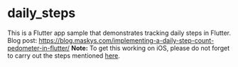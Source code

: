 # daily_steps
 This is a Flutter app sample that demonstrates tracking daily steps in Flutter.
 Blog post: https://blog.maskys.com/implementing-a-daily-step-count-pedometer-in-flutter/
  **Note:** To get this working on iOS, please do not forget to carry out the steps mentioned [here](https://github.com/cph-cachet/flutter-plugins/tree/master/packages/pedometer).
